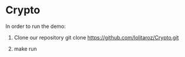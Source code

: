 # Crypto

In order to run the demo:
1. Clone our repository
  git clone https://github.com/lolitaroz/Crypto.git
  
2.  make run
